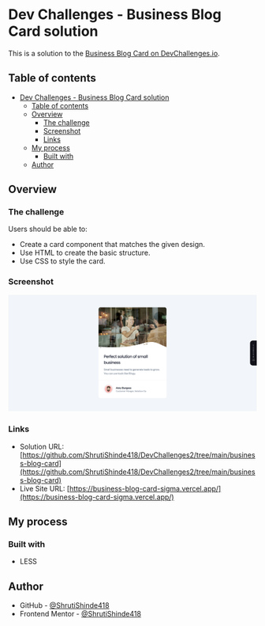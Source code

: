# Dev Challenges - Business Blog Card solution

This is a solution to the [Business Blog Card on DevChallenges.io](https://devchallenges.io/challenge/28).

## Table of contents

- [Dev Challenges - Business Blog Card solution](#dev-challenges---business-blog-card-solution)
  - [Table of contents](#table-of-contents)
  - [Overview](#overview)
    - [The challenge](#the-challenge)
    - [Screenshot](#screenshot)
    - [Links](#links)
  - [My process](#my-process)
    - [Built with](#built-with)
  - [Author](#author)

## Overview

### The challenge

Users should be able to:

- Create a card component that matches the given design.
- Use HTML to create the basic structure.
- Use CSS to style the card.

### Screenshot

![Screenshot](./screenshot.png)

### Links

- Solution URL: [https://github.com/ShrutiShinde418/DevChallenges2/tree/main/business-blog-card](https://github.com/ShrutiShinde418/DevChallenges2/tree/main/business-blog-card)
- Live Site URL: [https://business-blog-card-sigma.vercel.app/](https://business-blog-card-sigma.vercel.app/)

## My process

### Built with

- LESS

## Author

- GitHub - [@ShrutiShinde418](https://github.com/ShrutiShinde418)
- Frontend Mentor - [@ShrutiShinde418](https://www.frontendmentor.io/profile/ShrutiShinde418)
